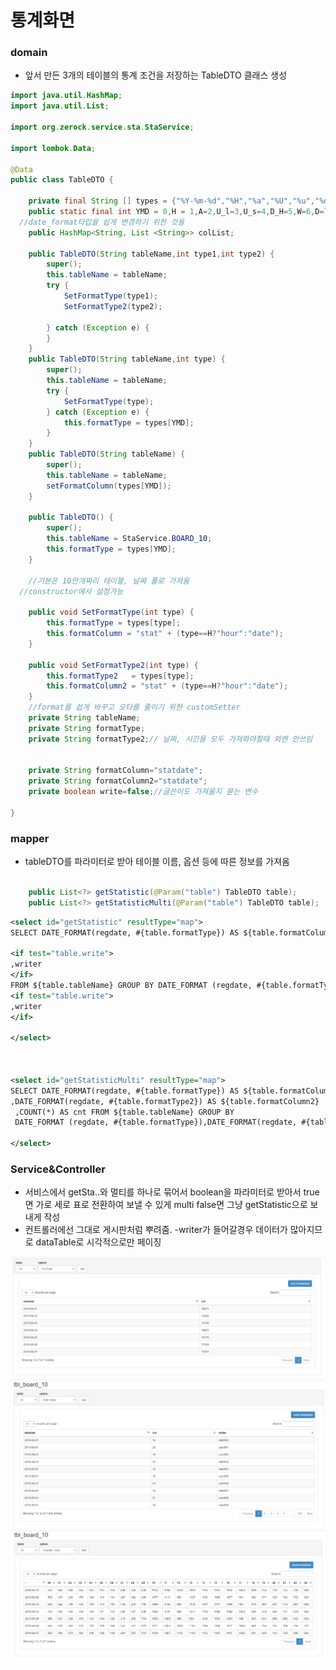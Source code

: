 # 통계화면

### domain

- 앞서 만든 3개의 테이블의 통계 조건을 저장하는 TableDTO 클래스 생성

```java
import java.util.HashMap;
import java.util.List;

import org.zerock.service.sta.StaService;

import lombok.Data;

@Data
public class TableDTO {
	
	private final String [] types = {"%Y-%m-%d","%H","%a","%U","%u","%d-%H","%w","%d"};
	public static final int YMD = 0,H = 1,A=2,U_l=3,U_s=4,D_H=5,W=6,D=7;
  //date_format타입을 쉽게 변경하기 위한 것들
	public HashMap<String, List <String>> colList;
	
	public TableDTO(String tableName,int type1,int type2) {
		super();
		this.tableName = tableName;
		try {
			SetFormatType(type1);
			SetFormatType2(type2);
			
		} catch (Exception e) {
		}
	}
	public TableDTO(String tableName,int type) {
		super();
		this.tableName = tableName;
		try {
			SetFormatType(type);
		} catch (Exception e) {
			this.formatType = types[YMD];			
		}
	}
	public TableDTO(String tableName) {
		super();
		this.tableName = tableName;
		setFormatColumn(types[YMD]);
	}
	
	public TableDTO() {
		super();
		this.tableName = StaService.BOARD_10;
		this.formatType = types[YMD];		
	}
  
	//기본은 10만개짜리 테이블, 날짜 풀로 가져옴
  //constructor에서 설정가능
  
	public void SetFormatType(int type) {
		this.formatType = types[type];
		this.formatColumn = "stat" + (type==H?"hour":"date");
	}
	
	public void SetFormatType2(int type) {
		this.formatType2   = types[type];
		this.formatColumn2 = "stat" + (type==H?"hour":"date");
	}
	//format를 쉽게 바꾸고 오타를 줄이기 위한 customSetter
	private String tableName;
	private String formatType;
	private String formatType2;// 날짜, 시간을 모두 가져와야할때 외엔 안쓰임
	
	
	private String formatColumn="statdate";
	private String formatColumn2="statdate";
	private boolean write=false;//글쓴이도 가져올지 묻는 변수

}

```

### mapper

- tableDTO를 파라미터로 받아 테이블 이름, 옵션 등에 따른 정보를 가져옴

```java

	public List<?> getStatistic(@Param("table") TableDTO table);
	public List<?> getStatisticMulti(@Param("table") TableDTO table);

```
```xml
<select id="getStatistic" resultType="map">
SELECT DATE_FORMAT(regdate, #{table.formatType}) AS ${table.formatColumn} ,COUNT(*) AS cnt 

<if test="table.write">
,writer
</if>
FROM ${table.tableName} GROUP BY DATE_FORMAT (regdate, #{table.formatType})
<if test="table.write">
,writer
</if>

</select>



<select id="getStatisticMulti" resultType="map">
SELECT DATE_FORMAT(regdate, #{table.formatType}) AS ${table.formatColumn}
,DATE_FORMAT(regdate, #{table.formatType2}) AS ${table.formatColumn2}
 ,COUNT(*) AS cnt FROM ${table.tableName} GROUP BY 
 DATE_FORMAT (regdate, #{table.formatType}),DATE_FORMAT(regdate, #{table.formatType2})

</select>

```

### Service&Controller

- 서비스에서 getSta..와 멀티를 하나로 묶어서 boolean을 파라미터로 받아서 true면 가로 세로 표로 전환하여 보낼 수 있게
multi false면 그냥 getStatistic으로 보내게 작성
- 컨트롤러에선 그대로 게시판처럼 뿌려줌.
-writer가 들어갈경우 데이터가 많아지므로 dataTable로 시각적으로만 페이징

![데이터예시1](img/데이터예시.PNG)
![데이터예시2](img/데이터글쓴이.PNG)
![데이터예시3](img/데이터멀티.PNG)


